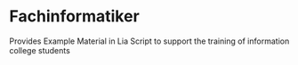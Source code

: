 # Fachinformatiker
Provides Example Material in Lia Script to support the training of information college students
